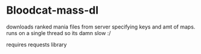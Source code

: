 # Bloodcat-mass-dl
downloads ranked mania files from server specifying keys and amt of maps.
runs on a single thread so its damn slow :/ 

requires requests library
